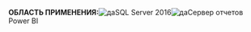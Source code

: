**ОБЛАСТЬ ПРИМЕНЕНИЯ:**![да](media/yes.png)SQL Server 2016![да](media/yes.png)Сервер отчетов Power BI